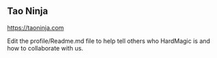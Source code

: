## Tao Ninja
https://taoninja.com


Edit the profile/Readme.md file to help tell others who HardMagic is and how to collaborate with us.

